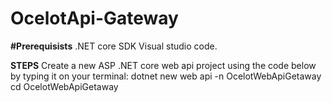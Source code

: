 # OcelotApi-Gateway

**#Prerequisists**
.NET core SDK 
Visual studio code.

**STEPS**
Create a new ASP .NET core web api project using the code below by typing it on your terminal:
dotnet new web api -n OcelotWebApiGetaway
cd OcelotWebApiGetaway

